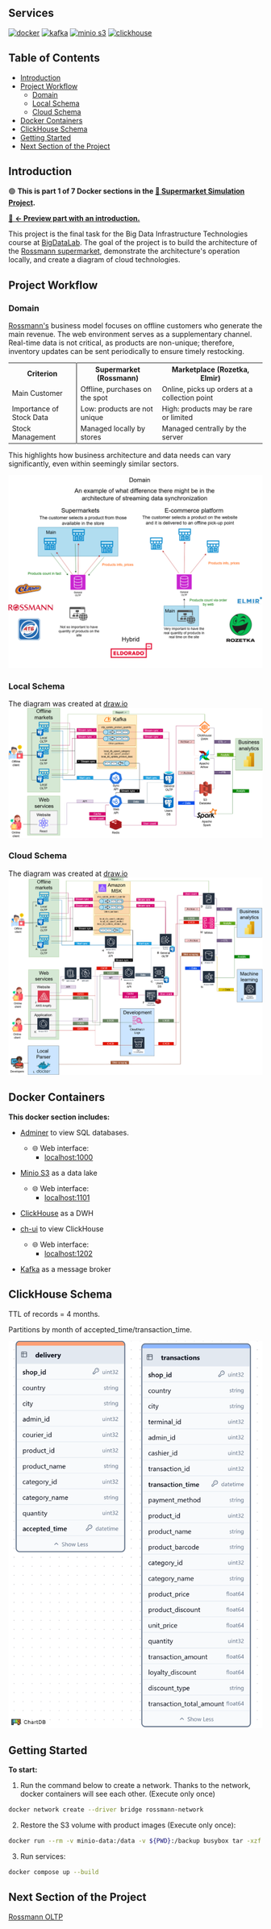<!-- omit in toc -->
## Services
[![docker](https://img.shields.io/badge/docker-d6123c?style=for-the-badge&logo=docker&logoColor=white)](#)
[![kafka](https://img.shields.io/badge/kafka-d6123c?style=for-the-badge&logo=apachekafka&logoColor=white)](#)
[![minio s3](https://img.shields.io/badge/minio%20s3-d6123c?style=for-the-badge&logo=minio&logoColor=white)](#)
[![clickhouse](https://img.shields.io/badge/clickhouse-d6123c?style=for-the-badge&logo=clickhouse&logoColor=white)](#)

<!-- omit in toc -->
## Table of Contents
- [Introduction](#introduction)
- [Project Workflow](#project-workflow)
  - [Domain](#domain)
  - [Local Schema](#local-schema)
  - [Cloud Schema](#cloud-schema)
- [Docker Containers](#docker-containers)
- [ClickHouse Schema](#clickhouse-schema)
- [Getting Started](#getting-started)
- [Next Section of the Project](#next-section-of-the-project)

## Introduction
🟢 **This is part 1 of 7 Docker sections in the [🔴 Supermarket Simulation Project](https://github.com/SerhiiDolhopolov/rossmann_services).**

[🔵 **<- Preview part with an introduction.**](https://github.com/SerhiiDolhopolov/rossmann_services)

This project is the final task for the Big Data Infrastructure Technologies course at [BigDataLab](https://www.bigdatalab.com.ua/).
The goal of the project is to build the architecture of the [Rossmann supermarket](https://www.rossmann.de/de/), demonstrate the architecture's operation locally, and create a diagram of cloud technologies.

## Project Workflow
### Domain
[Rossmann's](https://www.rossmann.de/de/) business model focuses on offline customers who generate the main revenue. The web environment serves as a supplementary channel. Real-time data is not critical, as products are non-unique; therefore, inventory updates can be sent periodically to ensure timely restocking.
<table>
  <tr>
    <th style="width: 120px; border-right:2px solid grey;">Criterion</th>
    <th>Supermarket (Rossmann)</th>
    <th>Marketplace (Rozetka, Elmir)</th>
  </tr>
  <tr>
    <td style="border-right:2px solid grey;">Main Customer</td>
    <td>Offline, purchases on the spot</td>
    <td>Online, picks up orders at a collection point</td>
  </tr>
  <tr>
    <td style="border-right:2px solid grey;">Importance of Stock Data</td>
    <td>Low: products are not unique</td>
    <td>High: products may be rare or limited</td>
  </tr>
  <tr>
    <td style="border-right:2px solid grey;">Stock Management</td>
    <td>Managed locally by stores</td>
    <td>Managed centrally by the server</td>
  </tr>
</table>

This highlights how business architecture and data needs can vary significantly, even within seemingly similar sectors.

![Domain](images/domain.png)

### Local Schema
The diagram was created at [draw.io](https://app.diagrams.net/)
![Local schema](images/local_schema.png)

### Cloud Schema
The diagram was created at [draw.io](https://app.diagrams.net/)
![Cloud schema](images/cloud_schema.png)

## Docker Containers
**This docker section includes:**
  - [Adminer](https://www.adminer.org/en/) to view SQL databases. 
    - 🌐 Web interface: 
      - [localhost:1000](http://localhost:1000) 

  - [Minio S3](https://min.io/) as a data lake
    - 🌐 Web interface: 
      - [localhost:1101](http://localhost:1101)
  - [ClickHouse](https://clickhouse.com/) as a DWH
  - [ch-ui](https://ch-ui.com/) to view ClickHouse
    - 🌐 Web interface: 
      - [localhost:1202](http://localhost:1202)
  - [Kafka](https://kafka.apache.org/) as a message broker

## ClickHouse Schema
TTL of records = 4 months.

Partitions by month of accepted_time/transaction_time.

![ClickHouse schema](images/clickhouse_db.png)

## Getting Started
**To start:**
1. Run the command below to create a network. Thanks to the network, docker containers will see each other. (Execute only once)
```bash
docker network create --driver bridge rossmann-network
```
2. Restore the S3 volume with product images (Execute only once):
```bash
docker run --rm -v minio-data:/data -v ${PWD}:/backup busybox tar -xzf /backup/minio-data.tar.gz -C /data
```
3. Run services:
```bash
docker compose up --build
```

## Next Section of the Project

[Rossmann OLTP](https://github.com/SerhiiDolhopolov/rossmann_oltp)


